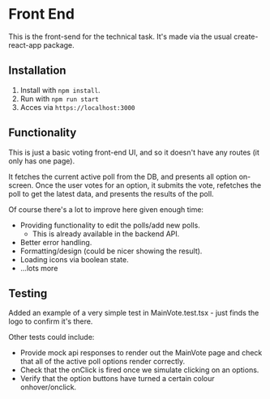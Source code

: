 # Front End
This is the front-send for the technical task. It's made via the usual create-react-app package.

## Installation
1. Install with `npm install`.
2. Run with `npm run start`
3. Acces via `https://localhost:3000`

## Functionality

This is just a basic voting front-end UI, and so it doesn't have any routes (it only has one page). 

It fetches the current active poll from the DB, and presents all option on-screen. Once the user votes for an option, it submits the vote, refetches the poll to get the latest data, and presents the results of the poll.

Of course there's a lot to improve here given enough time:
- Providing functionality to edit the polls/add new polls.
  - This is already available in the backend API.
- Better error handling.
- Formatting/design (could be nicer showing the result).
- Loading icons via boolean state.
- ...lots more

## Testing
Added an example of a very simple test in MainVote.test.tsx - just finds the logo to confirm it's there.

Other tests could include:
- Provide mock api responses to render out the MainVote page and check that all of the active poll options render correctly.
- Check that the onClick is fired once we simulate clicking on an options.
- Verify that the option buttons have turned a certain colour onhover/onclick.